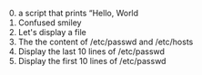 0) a script that prints “Hello, World
1) Confused smiley
2) Let's display a file
3) The the content of /etc/passwd and /etc/hosts
4) Display the last 10 lines of /etc/passwd
5) Display the first 10 lines of /etc/passwd


